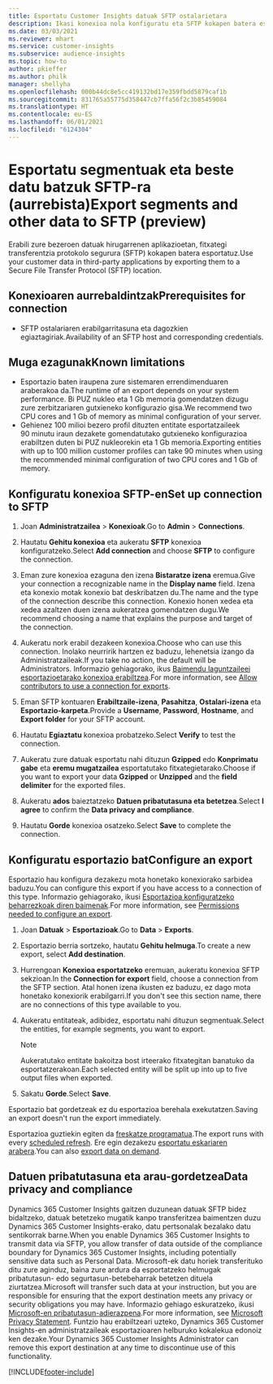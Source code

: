 ```yaml
---
title: Esportatu Customer Insights datuak SFTP ostalarietara
description: Ikasi konexioa nola konfiguratu eta SFTP kokapen batera esportatu.
ms.date: 03/03/2021
ms.reviewer: mhart
ms.service: customer-insights
ms.subservice: audience-insights
ms.topic: how-to
author: pkieffer
ms.author: philk
manager: shellyha
ms.openlocfilehash: 000b44dc8e5cc419132bd17e359fbdd5879caf1b
ms.sourcegitcommit: 831765a55775d358447cb7ffa56f2c3b85459084
ms.translationtype: HT
ms.contentlocale: eu-ES
ms.lasthandoff: 06/01/2021
ms.locfileid: "6124304"
---
```

# <a name="export-segments-and-other-data-to-sftp-preview"></a><span data-ttu-id="83785-103">Esportatu segmentuak eta beste datu batzuk SFTP-ra (aurrebista)</span><span class="sxs-lookup"><span data-stu-id="83785-103">Export segments and other data to SFTP (preview)</span></span>

<span data-ttu-id="83785-104">Erabili zure bezeroen datuak hirugarrenen aplikazioetan, fitxategi transferentzia protokolo segurura (SFTP) kokapen batera esportatuz.</span><span class="sxs-lookup"><span data-stu-id="83785-104">Use your customer data in third-party applications by exporting them to a Secure File Transfer Protocol (SFTP) location.</span></span>

## <a name="prerequisites-for-connection"></a><span data-ttu-id="83785-105">Konexioaren aurrebaldintzak</span><span class="sxs-lookup"><span data-stu-id="83785-105">Prerequisites for connection</span></span>

- <span data-ttu-id="83785-106">SFTP ostalariaren erabilgarritasuna eta dagozkien egiaztagiriak.</span><span class="sxs-lookup"><span data-stu-id="83785-106">Availability of an SFTP host and corresponding credentials.</span></span>

## <a name="known-limitations"></a><span data-ttu-id="83785-107">Muga ezagunak</span><span class="sxs-lookup"><span data-stu-id="83785-107">Known limitations</span></span>

- <span data-ttu-id="83785-108">Esportazio baten iraupena zure sistemaren errendimenduaren araberakoa da.</span><span class="sxs-lookup"><span data-stu-id="83785-108">The runtime of an export depends on your system performance.</span></span> <span data-ttu-id="83785-109">Bi PUZ nukleo eta 1 Gb memoria gomendatzen dizugu zure zerbitzariaren gutxieneko konfigurazio gisa.</span><span class="sxs-lookup"><span data-stu-id="83785-109">We recommend two CPU cores and 1 Gb of memory as minimal configuration of your server.</span></span> 
- <span data-ttu-id="83785-110">Gehienez 100 milioi bezero profil dituzten entitate esportatzaileek 90 minutu iraun dezakete gomendatutako gutxieneko konfigurazioa erabiltzen duten bi PUZ nukleorekin eta 1 Gb memoria.</span><span class="sxs-lookup"><span data-stu-id="83785-110">Exporting entities with up to 100 million customer profiles can take 90 minutes when using the recommended minimal configuration of two CPU cores and 1 Gb of memory.</span></span> 

## <a name="set-up-connection-to-sftp"></a><span data-ttu-id="83785-111">Konfiguratu konexioa SFTP-en</span><span class="sxs-lookup"><span data-stu-id="83785-111">Set up connection to SFTP</span></span>

1. <span data-ttu-id="83785-112">Joan **Administratzailea** > **Konexioak**.</span><span class="sxs-lookup"><span data-stu-id="83785-112">Go to **Admin** > **Connections**.</span></span>

1. <span data-ttu-id="83785-113">Hautatu **Gehitu konexioa** eta aukeratu **SFTP** konexioa konfiguratzeko.</span><span class="sxs-lookup"><span data-stu-id="83785-113">Select **Add connection** and choose **SFTP** to configure the connection.</span></span>

1. <span data-ttu-id="83785-114">Eman zure konexioa ezaguna den izena **Bistaratze izena** eremua.</span><span class="sxs-lookup"><span data-stu-id="83785-114">Give your connection a recognizable name in the **Display name** field.</span></span> <span data-ttu-id="83785-115">Izena eta konexio motak konexio bat deskribatzen du.</span><span class="sxs-lookup"><span data-stu-id="83785-115">The name and the type of the connection describe this connection.</span></span> <span data-ttu-id="83785-116">Konexio honen xedea eta xedea azaltzen duen izena aukeratzea gomendatzen dugu.</span><span class="sxs-lookup"><span data-stu-id="83785-116">We recommend choosing a name that explains the purpose and target of the connection.</span></span>

1. <span data-ttu-id="83785-117">Aukeratu nork erabil dezakeen konexioa.</span><span class="sxs-lookup"><span data-stu-id="83785-117">Choose who can use this connection.</span></span> <span data-ttu-id="83785-118">Inolako neurririk hartzen ez baduzu, lehenetsia izango da Administratzaileak.</span><span class="sxs-lookup"><span data-stu-id="83785-118">If you take no action, the default will be Administrators.</span></span> <span data-ttu-id="83785-119">Informazio gehiagorako, ikus [Baimendu laguntzaileei esportazioetarako konexioa erabiltzea](connections.md#allow-contributors-to-use-a-connection-for-exports).</span><span class="sxs-lookup"><span data-stu-id="83785-119">For more information, see [Allow contributors to use a connection for exports](connections.md#allow-contributors-to-use-a-connection-for-exports).</span></span>

1. <span data-ttu-id="83785-120">Eman SFTP kontuaren **Erabiltzaile-izena**, **Pasahitza**, **Ostalari-izena** eta **Esportazio-karpeta**.</span><span class="sxs-lookup"><span data-stu-id="83785-120">Provide a **Username**, **Password**, **Hostname**, and **Export folder** for your SFTP account.</span></span>

1. <span data-ttu-id="83785-121">Hautatu **Egiaztatu** konexioa probatzeko.</span><span class="sxs-lookup"><span data-stu-id="83785-121">Select **Verify** to test the connection.</span></span>

1. <span data-ttu-id="83785-122">Aukeratu zure datuak esportatu nahi dituzun **Gzipped** edo **Konprimatu gabe** eta **eremu mugatzailea** esportatutako fitxategietarako.</span><span class="sxs-lookup"><span data-stu-id="83785-122">Choose if you want to export your data **Gzipped** or **Unzipped** and the **field delimiter** for the exported files.</span></span>

1. <span data-ttu-id="83785-123">Aukeratu **ados** baieztatzeko **Datuen pribatutasuna eta betetzea**.</span><span class="sxs-lookup"><span data-stu-id="83785-123">Select **I agree** to confirm the **Data privacy and compliance**.</span></span>

1. <span data-ttu-id="83785-124">Hautatu **Gorde** konexioa osatzeko.</span><span class="sxs-lookup"><span data-stu-id="83785-124">Select **Save** to complete the connection.</span></span>

## <a name="configure-an-export"></a><span data-ttu-id="83785-125">Konfiguratu esportazio bat</span><span class="sxs-lookup"><span data-stu-id="83785-125">Configure an export</span></span>

<span data-ttu-id="83785-126">Esportazio hau konfigura dezakezu mota honetako konexiorako sarbidea baduzu.</span><span class="sxs-lookup"><span data-stu-id="83785-126">You can configure this export if you have access to a connection of this type.</span></span> <span data-ttu-id="83785-127">Informazio gehiagorako, ikusi [Esportazioa konfiguratzeko beharrezkoak diren baimenak](export-destinations.md#set-up-a-new-export).</span><span class="sxs-lookup"><span data-stu-id="83785-127">For more information, see [Permissions needed to configure an export](export-destinations.md#set-up-a-new-export).</span></span>

1. <span data-ttu-id="83785-128">Joan **Datuak** > **Esportazioak**.</span><span class="sxs-lookup"><span data-stu-id="83785-128">Go to **Data** > **Exports**.</span></span>

1. <span data-ttu-id="83785-129">Esportazio berria sortzeko, hautatu **Gehitu helmuga**.</span><span class="sxs-lookup"><span data-stu-id="83785-129">To create a new export, select **Add destination**.</span></span>

1. <span data-ttu-id="83785-130">Hurrengoan **Konexioa esportatzeko** eremuan, aukeratu konexioa SFTP sekzioan.</span><span class="sxs-lookup"><span data-stu-id="83785-130">In the **Connection for export** field, choose a connection from the SFTP section.</span></span> <span data-ttu-id="83785-131">Atal honen izena ikusten ez baduzu, ez dago mota honetako konexiorik erabilgarri.</span><span class="sxs-lookup"><span data-stu-id="83785-131">If you don't see this section name, there are no connections of this type available to you.</span></span>

1. <span data-ttu-id="83785-132">Aukeratu entitateak, adibidez, esportatu nahi dituzun segmentuak.</span><span class="sxs-lookup"><span data-stu-id="83785-132">Select the entities, for example segments, you want to export.</span></span>

   > [!NOTE]
   > <span data-ttu-id="83785-133">Aukeratutako entitate bakoitza bost irteerako fitxategitan banatuko da esportatzerakoan.</span><span class="sxs-lookup"><span data-stu-id="83785-133">Each selected entity will be split up into up to five output files when exported.</span></span> 

1. <span data-ttu-id="83785-134">Sakatu **Gorde**.</span><span class="sxs-lookup"><span data-stu-id="83785-134">Select **Save**.</span></span>

<span data-ttu-id="83785-135">Esportazio bat gordetzeak ez du esportazioa berehala exekutatzen.</span><span class="sxs-lookup"><span data-stu-id="83785-135">Saving an export doesn't run the export immediately.</span></span>

<span data-ttu-id="83785-136">Esportazioa guztiekin egiten da [freskatze programatua](system.md#schedule-tab).</span><span class="sxs-lookup"><span data-stu-id="83785-136">The export runs with every [scheduled refresh](system.md#schedule-tab).</span></span> <span data-ttu-id="83785-137">Ere egin dezakezu [esportatu eskariaren arabera](export-destinations.md#run-exports-on-demand).</span><span class="sxs-lookup"><span data-stu-id="83785-137">You can also [export data on demand](export-destinations.md#run-exports-on-demand).</span></span> 

## <a name="data-privacy-and-compliance"></a><span data-ttu-id="83785-138">Datuen pribatutasuna eta arau-gordetzea</span><span class="sxs-lookup"><span data-stu-id="83785-138">Data privacy and compliance</span></span>

<span data-ttu-id="83785-139">Dynamics 365 Customer Insights gaitzen duzunean datuak SFTP bidez bidaltzeko, datuak betetzeko mugatik kanpo transferitzea baimentzen duzu Dynamics 365 Customer Insights-erako, datu pertsonalak bezalako datu sentikorrak barne.</span><span class="sxs-lookup"><span data-stu-id="83785-139">When you enable Dynamics 365 Customer Insights to transmit data via SFTP, you allow transfer of data outside of the compliance boundary for Dynamics 365 Customer Insights, including potentially sensitive data such as Personal Data.</span></span> <span data-ttu-id="83785-140">Microsoft-ek datu horiek transferituko ditu zure aginduz, baina zure ardura da esportatzeko helmugak pribatutasun- edo segurtasun-betebeharrak betetzen dituela ziurtatzea.</span><span class="sxs-lookup"><span data-stu-id="83785-140">Microsoft will transfer such data at your instruction, but you are responsible for ensuring that the export destination meets any privacy or security obligations you may have.</span></span> <span data-ttu-id="83785-141">Informazio gehiago eskuratzeko, ikusi [Microsoft-en pribatutasun-adierazpena](https://go.microsoft.com/fwlink/?linkid=396732).</span><span class="sxs-lookup"><span data-stu-id="83785-141">For more information, see [Microsoft Privacy Statement](https://go.microsoft.com/fwlink/?linkid=396732).</span></span>
<span data-ttu-id="83785-142">Funtzio hau erabiltzeari uzteko, Dynamics 365 Customer Insights-en administratzaileak esportazioaren helburuko kokalekua edonoiz ken dezake.</span><span class="sxs-lookup"><span data-stu-id="83785-142">Your Dynamics 365 Customer Insights Administrator can remove this export destination at any time to discontinue use of this functionality.</span></span>

[!INCLUDE[footer-include](../includes/footer-banner.md)]
